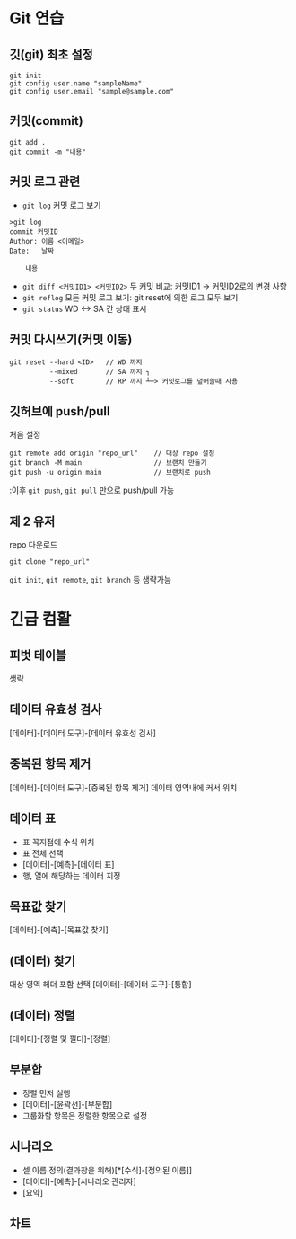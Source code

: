 # Git 연습

## 깃(git) 최초 설정
```
git init
git config user.name "sampleName"
git config user.email "sample@sample.com"
```

## 커밋(commit)
```
git add .
git commit -m "내용"
```

## 커밋 로그 관련

- `git log` 커밋 로그 보기
```
>git log
commit 커밋ID
Author: 이름 <이메일>
Date:   날짜

    내용
```
- `git diff <커밋ID1> <커밋ID2>` 두 커밋 비교: 커밋ID1 -> 커밋ID2로의 변경 사항
- `git reflog` 모든 커밋 로그 보기: git reset에 의한 로그 모두 보기
- `git status` WD <-> SA 간 상태 표시

## 커밋 다시쓰기(커밋 이동)
```
git reset --hard <ID>   // WD 까지
          --mixed       // SA 까지 ┐
          --soft        // RP 까지 ┴─> 커밋로그를 덮어쓸때 사용
```

## 깃허브에 push/pull
처음 설정
```
git remote add origin "repo_url"    // 대상 repo 설정
git branch -M main                  // 브랜치 만들기
git push -u origin main             // 브랜치로 push
```
:이후 `git push`, `git pull` 만으로 push/pull 가능


## 제 2 유저
repo 다운로드
```
git clone "repo_url"
```
`git init`, `git remote`, `git branch` 등 생략가능


# 긴급 컴활
## 피벗 테이블
생략
## 데이터 유효성 검사
[데이터]-[데이터 도구]-[데이터 유효성 검사]
## 중복된 항목 제거
[데이터]-[데이터 도구]-[중복된 항목 제거]
데이터 영역내에 커서 위치
## 데이터 표
- 표 꼭지점에 수식 위치
- 표 전체 선택
- [데이터]-[예측]-[데이터 표]
- 행, 열에 해당하는 데이터 지정
## 목표값 찾기
[데이터]-[예측]-[목표값 찾기]
## (데이터) 찾기
대상 영역 헤더 포함 선택
[데이터]-[데이터 도구]-[통합]
## (데이터) 정렬
[데이터]-[정렬 및 필터]-[정렬]
## 부분합
- 정렬 먼저 실행
- [데이터]-[윤곽선]-[부분합]
- 그룹화할 항목은 정렬한 항목으로 설정
## 시나리오
- 셀 이름 정의(결과창을 위해)[\*[수식]-[정의된 이름]]
- [데이터]-[예측]-[시나리오 관리자]
- [요약]
## 차트
